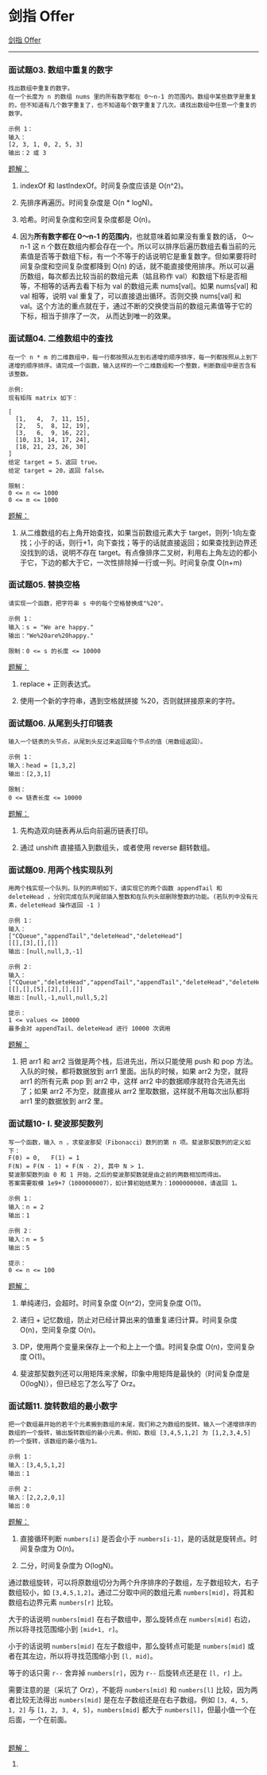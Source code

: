 # 剑指 Offer

[剑指 Offer](https://leetcode-cn.com/problemset/lcof/)

---

### 面试题03. 数组中重复的数字

```
找出数组中重复的数字。
在一个长度为 n 的数组 nums 里的所有数字都在 0～n-1 的范围内。数组中某些数字是重复的，但不知道有几个数字重复了，也不知道每个数字重复了几次。请找出数组中任意一个重复的数字。

示例 1：
输入：
[2, 3, 1, 0, 2, 5, 3]
输出：2 或 3 
```

[题解：](https://github.com/DangoSky/algorithm/blob/master/%E5%89%91%E6%8C%87Offer/%E9%9D%A2%E8%AF%95%E9%A2%9803.%20%E6%95%B0%E7%BB%84%E4%B8%AD%E9%87%8D%E5%A4%8D%E7%9A%84%E6%95%B0%E5%AD%97.js)

1. indexOf 和 lastIndexOf。时间复杂度应该是 O(n^2)。

2. 先排序再遍历。时间复杂度是 O(n * logN)。

3. 哈希。时间复杂度和空间复杂度都是 O(n)。

4. 因为**所有数字都在 0～n-1 的范围内**，也就意味着如果没有重复数的话， 0～n-1 这 n 个数在数组内都会存在一个。所以可以排序后遍历数组去看当前的元素值是否等于数组下标，有一个不等于的话说明它是重复数字。但如果要将时间复杂度和空间复杂度都降到 O(n) 的话，就不能直接使用排序。所以可以遍历数组，每次都去比较当前的数组元素（姑且称作 val）和数组下标是否相等，不相等的话再去看下标为 val 的数组元素 nums[val]。如果 nums[val] 和 val 相等，说明 val 重复了，可以直接退出循环。否则交换 nums[val] 和 val。这个方法的重点就在于，通过不断的交换使当前的数组元素值等于它的下标，相当于排序了一次， 从而达到唯一的效果。


### 面试题04. 二维数组中的查找

```
在一个 n * m 的二维数组中，每一行都按照从左到右递增的顺序排序，每一列都按照从上到下递增的顺序排序。请完成一个函数，输入这样的一个二维数组和一个整数，判断数组中是否含有该整数。

示例:
现有矩阵 matrix 如下：

[
  [1,   4,  7, 11, 15],
  [2,   5,  8, 12, 19],
  [3,   6,  9, 16, 22],
  [10, 13, 14, 17, 24],
  [18, 21, 23, 26, 30]
]
给定 target = 5，返回 true。
给定 target = 20，返回 false。

限制：
0 <= n <= 1000
0 <= m <= 1000
```

[题解：](https://github.com/DangoSky/algorithm/blob/master/%E5%89%91%E6%8C%87Offer/%E9%9D%A2%E8%AF%95%E9%A2%9804.%20%E4%BA%8C%E7%BB%B4%E6%95%B0%E7%BB%84%E4%B8%AD%E7%9A%84%E6%9F%A5%E6%89%BE.js)

1. 从二维数组的右上角开始查找，如果当前数组元素大于 target，则列-1向左查找；小于的话，则行+1，向下查找；等于的话就直接返回；如果查找到边界还没找到的话，说明不存在 target。有点像排序二叉树，利用右上角左边的都小于它，下边的都大于它，一次性排除掉一行或一列。时间复杂度 O(n+m)


### 面试题05. 替换空格

```
请实现一个函数，把字符串 s 中的每个空格替换成"%20"。

示例 1：
输入：s = "We are happy."
输出："We%20are%20happy."
 
限制：0 <= s 的长度 <= 10000
```

[题解：](https://github.com/DangoSky/algorithm/blob/master/%E5%89%91%E6%8C%87Offer/%E9%9D%A2%E8%AF%95%E9%A2%9805.%20%E6%9B%BF%E6%8D%A2%E7%A9%BA%E6%A0%BC.js)

1. replace + 正则表达式。

2. 使用一个新的字符串，遇到空格就拼接 %20，否则就拼接原来的字符。


### 面试题06. 从尾到头打印链表

```
输入一个链表的头节点，从尾到头反过来返回每个节点的值（用数组返回）。

示例 1：
输入：head = [1,3,2]
输出：[2,3,1]
 
限制：
0 <= 链表长度 <= 10000
```

[题解：](https://github.com/DangoSky/algorithm/blob/master/%E5%89%91%E6%8C%87Offer/%E9%9D%A2%E8%AF%95%E9%A2%9806.%20%E4%BB%8E%E5%B0%BE%E5%88%B0%E5%A4%B4%E6%89%93%E5%8D%B0%E9%93%BE%E8%A1%A8.js)

1. 先构造双向链表再从后向前遍历链表打印。

2. 通过 unshift 直接插入到数组头，或者使用 reverse 翻转数组。


### 面试题09. 用两个栈实现队列

```
用两个栈实现一个队列。队列的声明如下，请实现它的两个函数 appendTail 和 deleteHead ，分别完成在队列尾部插入整数和在队列头部删除整数的功能。(若队列中没有元素，deleteHead 操作返回 -1 )

示例 1：
输入：
["CQueue","appendTail","deleteHead","deleteHead"]
[[],[3],[],[]]
输出：[null,null,3,-1]

示例 2：
输入：
["CQueue","deleteHead","appendTail","appendTail","deleteHead","deleteHead"]
[[],[],[5],[2],[],[]]
输出：[null,-1,null,null,5,2]

提示：
1 <= values <= 10000
最多会对 appendTail、deleteHead 进行 10000 次调用
```

[题解：](https://github.com/DangoSky/algorithm/blob/master/%E5%89%91%E6%8C%87Offer/%E9%9D%A2%E8%AF%95%E9%A2%9809.%20%E7%94%A8%E4%B8%A4%E4%B8%AA%E6%A0%88%E5%AE%9E%E7%8E%B0%E9%98%9F%E5%88%97.js)

1. 把 arr1 和 arr2 当做是两个栈，后进先出，所以只能使用 push 和 pop 方法。入队的时候，都将数据放到 arr1 里面。出队的时候，如果 arr2 为空，就将 arr1 的所有元素 pop 到 arr2 中，这样 arr2 中的数据顺序就符合先进先出了；如果 arr2 不为空，就直接从 arr2 里取数据，这样就不用每次出队都将 arr1 里的数据放到 arr2 里。


### 面试题10- I. 斐波那契数列

```
写一个函数，输入 n ，求斐波那契（Fibonacci）数列的第 n 项。斐波那契数列的定义如下：
F(0) = 0,   F(1) = 1
F(N) = F(N - 1) + F(N - 2), 其中 N > 1.
斐波那契数列由 0 和 1 开始，之后的斐波那契数就是由之前的两数相加而得出。
答案需要取模 1e9+7（1000000007），如计算初始结果为：1000000008，请返回 1。

示例 1：
输入：n = 2
输出：1

示例 2：
输入：n = 5
输出：5
 
提示：
0 <= n <= 100
```

[题解：](https://github.com/DangoSky/algorithm/blob/master/%E5%89%91%E6%8C%87Offer/%E9%9D%A2%E8%AF%95%E9%A2%9810-%20I.%20%E6%96%90%E6%B3%A2%E9%82%A3%E5%A5%91%E6%95%B0%E5%88%97.js)

1. 单纯递归，会超时。时间复杂度 O(n^2)，空间复杂度 O(1)。

2. 递归 + 记忆数组，防止对已经计算出来的值重复递归计算。时间复杂度 O(n)，空间复杂度 O(n)。

3. DP，使用两个变量来保存上一个和上上一个值。时间复杂度 O(n)，空间复杂度 O(1)。

4. 斐波那契数列还可以用矩阵来求解，印象中用矩阵是最快的（时间复杂度是 O(logN)），但已经忘了怎么写了 Orz。


### 面试题11. 旋转数组的最小数字

```
把一个数组最开始的若干个元素搬到数组的末尾，我们称之为数组的旋转。输入一个递增排序的数组的一个旋转，输出旋转数组的最小元素。例如，数组 [3,4,5,1,2] 为 [1,2,3,4,5] 的一个旋转，该数组的最小值为1。  

示例 1：
输入：[3,4,5,1,2]
输出：1

示例 2：
输入：[2,2,2,0,1]
输出：0
```

[题解：](https://github.com/DangoSky/algorithm/blob/master/%E5%89%91%E6%8C%87Offer/%E9%9D%A2%E8%AF%95%E9%A2%9811.%20%E6%97%8B%E8%BD%AC%E6%95%B0%E7%BB%84%E7%9A%84%E6%9C%80%E5%B0%8F%E6%95%B0%E5%AD%97.js)

1. 直接循环判断 `numbers[i]` 是否会小于 `numbers[i-1]`，是的话就是旋转点。时间复杂度为 O(n)。

2. 二分，时间复杂度为 O(logN)。

通过数组旋转，可以将原数组切分为两个升序排序的子数组，左子数组较大，右子数组较小，如 `[3,4,5,1,2]`。通过二分取中间的数组元素 `numbers[mid]`，将其和数组右边界元素 `numbers[r]` 比较。

大于的话说明 `numbers[mid]` 在右子数组中，那么旋转点在 `numbers[mid]` 右边，所以将寻找范围缩小到 `[mid+1, r]`。

小于的话说明 `numbers[mid]` 在左子数组中，那么旋转点可能是 `numbers[mid]` 或者在其左边，所以将寻找范围缩小到 `[l, mid]`。

等于的话只需 `r--` 舍弃掉 `numbers[r]`，因为 `r--` 后旋转点还是在 `[l, r]` 上。

需要注意的是（采坑了 Orz），不能将 `numbers[mid]` 和 `numbers[l]` 比较，因为两者比较无法得出 `numbers[mid]` 是在左子数组还是在右子数组。例如 `[3, 4, 5, 1, 2]` 与 `[1, 2, 3, 4, 5]`，`numbers[mid]` 都大于 `numbers[l]`，但最小值一个在后面，一个在前面。


### 

```

```

[题解：]()

1. 